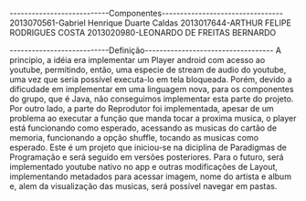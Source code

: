 ---------------------------Componentes---------------------------------
2013070561-Gabriel Henrique Duarte Caldas
2013017644-ARTHUR FELIPE RODRIGUES COSTA
2013020980-LEONARDO DE FREITAS BERNARDO 

---------------------------Definição-----------------------------------
A principio, a idéia era implementar um Player android com acesso ao youtube, permitindo, então, uma especie de stream de audio do youtube, uma vez que seria possível executa-lo em tela bloqueada. Porém, devido a dificudade em implementar em uma linguagem nova, para os componentes do grupo, que é Java, não conseguimos implementar esta parte do projeto. Por outro lado, a parte do Reprodutor foi implementada, apesar de um problema ao executar a função que manda tocar a proxima musica, o player está funcionando como esperado, acessando as musicas do cartão de memoria, funcionando a opção shuffle, tocando as musicas como esperado.
Este é um projeto que iniciou-se na diciplina de Paradigmas de Programação e será seguido em versões posteriores. Para o futuro, será implementado youtube nativo no app e outras modificações de Layout, implementando metadados para acessar imagem, nome do artista e album e, alem da visualização das musicas, será possível navegar em pastas.
